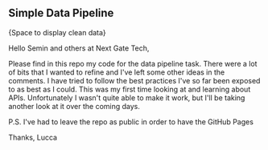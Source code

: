 ## Simple Data Pipeline

{Space to display clean data}

Hello Semin and others at Next Gate Tech,

Please find in this repo my code for the data pipeline task.
There were a lot of bits that I wanted to refine and I've left some other ideas in the comments.
I have tried to follow the best practices I've so far been exposed to as best as I could.
This was my first time looking at and learning about APIs. Unfortunately I wasn't quite able to make it work,
but I'll be taking another look at it over the coming days.

P.S. I've had to leave the repo as public in order to have the GitHub Pages

Thanks,
Lucca
